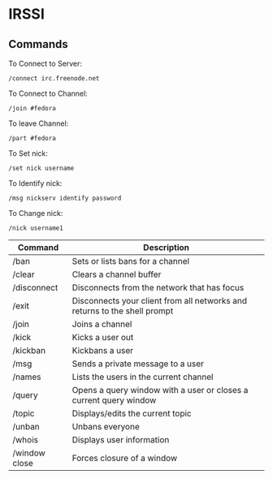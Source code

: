 IRSSI
=====


Commands
--------

To Connect to Server:

```
/connect irc.freenode.net
```

To Connect to Channel:

```
/join #fedora
```

To leave Channel:

```
/part #fedora
```

To Set nick:
```
/set nick username
```

To Identify nick:
```
/msg nickserv identify password
```

To Change nick:
```
/nick username1
```

Command | Description
------- | -----------
/ban	| Sets or lists bans for a channel
/clear	| Clears a channel buffer
/disconnect | Disconnects from the network that has focus
/exit	| Disconnects your client from all networks and returns to the shell prompt
/join	| Joins a channel
/kick	| Kicks a user out
/kickban | Kickbans a user
/msg	| Sends a private message to a user
/names	| Lists the users in the current channel
/query	| Opens a query window with a user or closes a current query window
/topic	| Displays/edits the current topic
/unban	| Unbans everyone
/whois	| Displays user information
/window close | Forces closure of a window